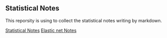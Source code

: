 ## Statistical Notes
This reporsity is using to collect the statistical notes writing by markdown.

[Statistical Notes](https://kmsmgsh.github.io/Statistical_Notes/)
[Elastic net Notes](ElasticNetPeriodNotes/autoInd.md)